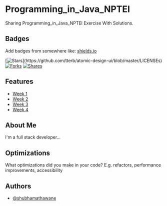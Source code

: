 
# Programming_in_Java_NPTEl

Sharing Programming_in_Java_NPTEl Exercise With Solutions.


## Badges

Add badges from somewhere like: [shields.io](https://shields.io/)

[![Stars](https://img.shields.io/apm/l/atomic-design-ui.svg?)](https://github.com/tterb/atomic-design-ui/blob/master/LICENSEs)
[![Forks](https://img.shields.io/badge/License-GPL%20v3-yellow.svg)](https://opensource.org/licenses/)
[![Shares](https://img.shields.io/badge/license-AGPL-blue.svg)](http://www.gnu.org/licenses/agpl-3.0)


## Features

- [Week 1](https://github.com/shubhamathawane/Java_Codes/tree/main/Programming_In_Java_NPTEL)
- [Week 2](https://github.com/shubhamathawane/Java_Codes/tree/main/Programming_In_Java_NPTEL)
- [Week 3](https://github.com/shubhamathawane/Java_Codes/tree/main/Programming_In_Java_NPTEL)
- [Week 4](https://github.com/shubhamathawane/Java_Codes/tree/main/Programming_In_Java_NPTEL)


##  About Me
I'm a full stack developer...


## Optimizations

What optimizations did you make in your code? E.g. refactors, performance improvements, accessibility


## Authors

- [@shubhamathawane](https://www.github.com/shubhamathawane)


